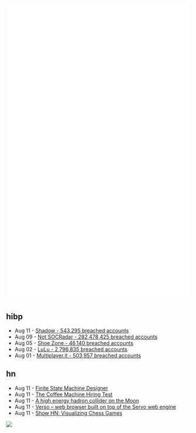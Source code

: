 ![Metrics](https://raw.githubusercontent.com/phixion/phixion/master/metrics.svg)

## hibp

<!--
for https://github.com/phixion/phixion/blob/main/.github/workflows/feeds.yml
-->
<!--START_SECTION:haveibeenpwnd-->
- Aug 11 - [Shadow - 543,295 breached accounts](https://haveibeenpwned.com/PwnedWebsites#Shadow)
- Aug 09 - [Not SOCRadar - 282,478,425 breached accounts](https://haveibeenpwned.com/PwnedWebsites#NotSOCRadar)
- Aug 05 - [Shoe Zone - 46,140 breached accounts](https://haveibeenpwned.com/PwnedWebsites#ShoeZone)
- Aug 02 - [LuLu - 2,796,835 breached accounts](https://haveibeenpwned.com/PwnedWebsites#LuLu)
- Aug 01 - [Multiplayer.it - 503,957 breached accounts](https://haveibeenpwned.com/PwnedWebsites#MultiplayerIt)
<!--END_SECTION:haveibeenpwnd-->

## hn

<!--
for https://github.com/phixion/phixion/blob/main/.github/workflows/feeds.yml
-->
<!--START_SECTION:hn-->
- Aug 11 - [Finite State Machine Designer](https://madebyevan.com/fsm/)
- Aug 11 - [The Coffee Machine Hiring Test](https://manuel.darcemont.fr/posts/coffee-machine-test/)
- Aug 11 - [A high energy hadron collider on the Moon](https://iopscience.iop.org/article/10.1088/1367-2630/ac4921/meta)
- Aug 11 - [Verso – web browser built on top of the Servo web engine](https://github.com/versotile-org/verso)
- Aug 11 - [Show HN: Visualizing Chess Games](https://louisabraham.github.io/chessviz/)
<!--END_SECTION:hn-->

<!--
for https://yhype.me
-->
![](https://hit.yhype.me/github/profile?user_id=13013670)
